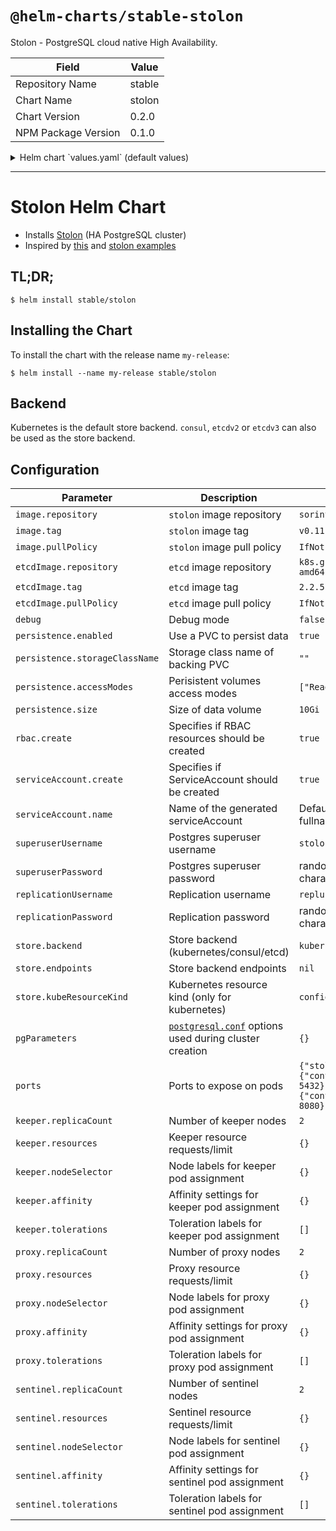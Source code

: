 # `@helm-charts/stable-stolon`

Stolon - PostgreSQL cloud native High Availability.

| Field               | Value  |
| ------------------- | ------ |
| Repository Name     | stable |
| Chart Name          | stolon |
| Chart Version       | 0.2.0  |
| NPM Package Version | 0.1.0  |

<details>

<summary>Helm chart `values.yaml` (default values)</summary>

```yaml
image:
  repository: sorintlab/stolon
  tag: v0.11.0-pg10
  pullPolicy: IfNotPresent

# used by create-cluster-job when store.backend is etcd
etcdImage:
  repository: k8s.gcr.io/etcd-amd64
  tag: 2.2.5
  pullPolicy: IfNotPresent

debug: false

persistence:
  enabled: true
  ## If defined, storageClassName: <storageClass>
  ## If set to "-", storageClassName: "", which disables dynamic provisioning
  ## If undefined (the default) or set to null, no storageClassName spec is
  ##   set, choosing the default provisioner.  (gp2 on AWS, standard on
  ##   GKE, AWS & OpenStack)
  ##
  storageClassName: ''
  accessModes:
    - ReadWriteOnce
  size: 10Gi

rbac:
  create: true

serviceAccount:
  create: true
  # The name of the ServiceAccount to use. If not set and create is true, a name is generated using the fullname template
  name:

superuserUsername: 'stolon'

## password for the superuser (REQUIRED)
superuserPassword:

replicationUsername: 'repluser'

## password for the replication user (REQUIRED)
replicationPassword:

## backend could be one of the following: consul, etcdv2, etcdv3 or kubernetes
store:
  backend: kubernetes
  #  endpoints: "http://stolon-consul:8500"
  kubeResourceKind: configmap

pgParameters: {}

ports:
  stolon:
    containerPort: 5432
  metrics:
    containerPort: 8080

keeper:
  replicaCount: 2
  annotations: {}
  resources: {}
  service:
    type: ClusterIP
    annotations: {}
    ports:
      keeper:
        port: 5432
        targetPort: 5432
        protocol: TCP
  nodeSelector: {}
  affinity: {}
  tolerations: []

proxy:
  replicaCount: 2
  annotations: {}
  resources: {}
  service:
    type: ClusterIP
    #    loadBalancerIP: ""
    annotations: {}
    ports:
      proxy:
        port: 5432
        targetPort: 5432
        protocol: TCP
  nodeSelector: {}
  affinity: {}
  tolerations: []

sentinel:
  replicaCount: 2
  annotations: {}
  resources: {}
  nodeSelector: {}
  affinity: {}
  tolerations: []
```

</details>

---

# Stolon Helm Chart

- Installs [Stolon](https://github.com/sorintlab/stolon) (HA PostgreSQL cluster)
- Inspired by [this](https://github.com/lwolf/stolon-chart) and [stolon examples](https://github.com/sorintlab/stolon/tree/master/examples/kubernetes/statefulset)

## TL;DR;

```console
$ helm install stable/stolon
```

## Installing the Chart

To install the chart with the release name `my-release`:

```console
$ helm install --name my-release stable/stolon
```

## Backend

Kubernetes is the default store backend. `consul`, `etcdv2` or `etcdv3` can also be used as the store backend.

## Configuration

| Parameter                      | Description                                                      | Default                                                                |
| ------------------------------ | ---------------------------------------------------------------- | ---------------------------------------------------------------------- |
| `image.repository`             | `stolon` image repository                                        | `sorintlab/stolon`                                                     |
| `image.tag`                    | `stolon` image tag                                               | `v0.11.0-pg10`                                                         |
| `image.pullPolicy`             | `stolon` image pull policy                                       | `IfNotPresent`                                                         |
| `etcdImage.repository`         | `etcd` image repository                                          | `k8s.gcr.io/etcd-amd64`                                                |
| `etcdImage.tag`                | `etcd` image tag                                                 | `2.2.5`                                                                |
| `etcdImage.pullPolicy`         | `etcd` image pull policy                                         | `IfNotPresent`                                                         |
| `debug`                        | Debug mode                                                       | `false`                                                                |
| `persistence.enabled`          | Use a PVC to persist data                                        | `true`                                                                 |
| `persistence.storageClassName` | Storage class name of backing PVC                                | `""`                                                                   |
| `persistence.accessModes`      | Perisistent volumes access modes                                 | `["ReadWriteOnce"]`                                                    |
| `persistence.size`             | Size of data volume                                              | `10Gi`                                                                 |
| `rbac.create`                  | Specifies if RBAC resources should be created                    | `true`                                                                 |
| `serviceAccount.create`        | Specifies if ServiceAccount should be created                    | `true`                                                                 |
| `serviceAccount.name`          | Name of the generated serviceAccount                             | Defaults to fullname template                                          |
| `superuserUsername`            | Postgres superuser username                                      | `stolon`                                                               |
| `superuserPassword`            | Postgres superuser password                                      | random 40 characters                                                   |
| `replicationUsername`          | Replication username                                             | `repluser`                                                             |
| `replicationPassword`          | Replication password                                             | random 40 characters                                                   |
| `store.backend`                | Store backend (kubernetes/consul/etcd)                           | `kubernetes`                                                           |
| `store.endpoints`              | Store backend endpoints                                          | `nil`                                                                  |
| `store.kubeResourceKind`       | Kubernetes resource kind (only for kubernetes)                   | `configmap`                                                            |
| `pgParameters`                 | [`postgresql.conf`][pgconf] options used during cluster creation | `{}`                                                                   |
| `ports`                        | Ports to expose on pods                                          | `{"stolon":{"containerPort": 5432},"metrics":{"containerPort": 8080}}` |
| `keeper.replicaCount`          | Number of keeper nodes                                           | `2`                                                                    |
| `keeper.resources`             | Keeper resource requests/limit                                   | `{}`                                                                   |
| `keeper.nodeSelector`          | Node labels for keeper pod assignment                            | `{}`                                                                   |
| `keeper.affinity`              | Affinity settings for keeper pod assignment                      | `{}`                                                                   |
| `keeper.tolerations`           | Toleration labels for keeper pod assignment                      | `[]`                                                                   |
| `proxy.replicaCount`           | Number of proxy nodes                                            | `2`                                                                    |
| `proxy.resources`              | Proxy resource requests/limit                                    | `{}`                                                                   |
| `proxy.nodeSelector`           | Node labels for proxy pod assignment                             | `{}`                                                                   |
| `proxy.affinity`               | Affinity settings for proxy pod assignment                       | `{}`                                                                   |
| `proxy.tolerations`            | Toleration labels for proxy pod assignment                       | `[]`                                                                   |
| `sentinel.replicaCount`        | Number of sentinel nodes                                         | `2`                                                                    |
| `sentinel.resources`           | Sentinel resource requests/limit                                 | `{}`                                                                   |
| `sentinel.nodeSelector`        | Node labels for sentinel pod assignment                          | `{}`                                                                   |
| `sentinel.affinity`            | Affinity settings for sentinel pod assignment                    | `{}`                                                                   |
| `sentinel.tolerations`         | Toleration labels for sentinel pod assignment                    | `[]`                                                                   |

[pgconf]: https://github.com/postgres/postgres/blob/master/src/backend/utils/misc/postgresql.conf.sample
